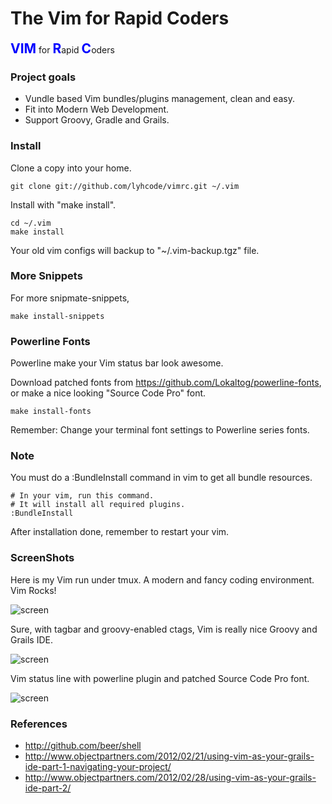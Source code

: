 # The Vim for Rapid Coders #

<strong style="font-size:150%;color:blue">VIM</strong> for <strong style="font-size:150%;color:blue">R</strong>apid <strong style="font-size:150%;color:blue">C</strong>oders

### Project goals ###

- Vundle based Vim bundles/plugins management, clean and easy.
- Fit into Modern Web Development.
- Support Groovy, Gradle and Grails.

### Install ###

Clone a copy into your home.

    git clone git://github.com/lyhcode/vimrc.git ~/.vim

Install with "make install".

    cd ~/.vim
    make install

Your old vim configs will backup to "~/.vim-backup.tgz" file.

### More Snippets ###

For more snipmate-snippets,

    make install-snippets

### Powerline Fonts ###

Powerline make your Vim status bar look awesome.

Download patched fonts from https://github.com/Lokaltog/powerline-fonts,
or make a nice looking "Source Code Pro" font.

    make install-fonts

Remember: Change your terminal font settings to Powerline series fonts.

### Note ###

You must do a :BundleInstall command in vim to get all bundle resources.

    # In your vim, run this command.
    # It will install all required plugins.
    :BundleInstall

After installation done, remember to restart your vim.

### ScreenShots ###

Here is my Vim run under tmux. A modern and fancy coding environment. Vim Rocks!

![screen](https://raw.github.com/lyhcode/vimrc/master/screenshot/screen1.png)

Sure, with tagbar and groovy-enabled ctags, Vim is really nice Groovy and Grails IDE.

![screen](https://raw.github.com/lyhcode/vimrc/master/screenshot/screen2.png)

Vim status line with powerline plugin and patched Source Code Pro font.

![screen](https://raw.github.com/lyhcode/vimrc/master/screenshot/screen3.png)

### References ###

- http://github.com/beer/shell
- http://www.objectpartners.com/2012/02/21/using-vim-as-your-grails-ide-part-1-navigating-your-project/
- http://www.objectpartners.com/2012/02/28/using-vim-as-your-grails-ide-part-2/
